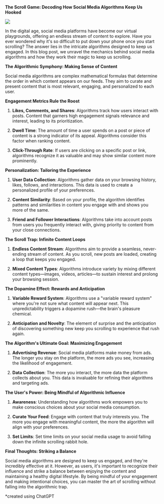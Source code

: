 **The Scroll Game: Decoding How Social Media Algorithms Keep Us Hooked**

![](https://upload.wikimedia.org/wikipedia/commons/d/d7/Spinning_top_02.gif)

In the digital age, social media platforms have become our virtual playgrounds, offering an endless stream of content to explore. Have you ever wondered why it's so difficult to put down your phone once you start scrolling? The answer lies in the intricate algorithms designed to keep us engaged. In this blog post, we unravel the mechanics behind social media algorithms and how they work their magic to keep us scrolling.

**The Algorithmic Symphony: Making Sense of Content**

Social media algorithms are complex mathematical formulas that determine the order in which content appears on our feeds. They aim to curate and present content that is most relevant, engaging, and personalized to each user.

**Engagement Metrics Rule the Roost**

1. **Likes, Comments, and Shares**: Algorithms track how users interact with posts. Content that garners high engagement signals relevance and interest, leading to its prioritization.

2. **Dwell Time**: The amount of time a user spends on a post or piece of content is a strong indicator of its appeal. Algorithms consider this factor when ranking content.

3. **Click-Through Rate**: If users are clicking on a specific post or link, algorithms recognize it as valuable and may show similar content more prominently.

**Personalization: Tailoring the Experience**

1. **User Data Collection**: Algorithms gather data on your browsing history, likes, follows, and interactions. This data is used to create a personalized profile of your preferences.

2. **Content Similarity**: Based on your profile, the algorithm identifies patterns and similarities in content you engage with and shows you more of the same.

3. **Friend and Follower Interactions**: Algorithms take into account posts from users you frequently interact with, giving priority to content from your close connections.

**The Scroll Trap: Infinite Content Loops**

1. **Endless Content Stream**: Algorithms aim to provide a seamless, never-ending stream of content. As you scroll, new posts are loaded, creating a loop that keeps you engaged.

2. **Mixed Content Types**: Algorithms introduce variety by mixing different content types—images, videos, articles—to sustain interest and prolong your browsing session.

**The Dopamine Effect: Rewards and Anticipation**

1. **Variable Reward System**: Algorithms use a "variable reward system" where you're not sure what content will appear next. This unpredictability triggers a dopamine rush—the brain's pleasure chemical.

2. **Anticipation and Novelty**: The element of surprise and the anticipation of discovering something new keep you scrolling to experience that rush again.

**The Algorithm's Ultimate Goal: Maximizing Engagement**

1. **Advertising Revenue**: Social media platforms make money from ads. The longer you stay on the platform, the more ads you see, increasing the likelihood of engagement.

2. **Data Collection**: The more you interact, the more data the platform collects about you. This data is invaluable for refining their algorithms and targeting ads.

**The User's Power: Being Mindful of Algorithmic Influence**

1. **Awareness**: Understanding how algorithms work empowers you to make conscious choices about your social media consumption.

2. **Curate Your Feed**: Engage with content that truly interests you. The more you engage with meaningful content, the more the algorithm will align with your preferences.

3. **Set Limits**: Set time limits on your social media usage to avoid falling down the infinite scrolling rabbit hole.

**Final Thoughts: Striking a Balance**

Social media algorithms are designed to keep us engaged, and they're incredibly effective at it. However, as users, it's important to recognize their influence and strike a balance between enjoying the content and maintaining a healthy digital lifestyle. By being mindful of your engagement and making intentional choices, you can master the art of scrolling without falling into the algorithmic trap.

*created using ChatGPT
